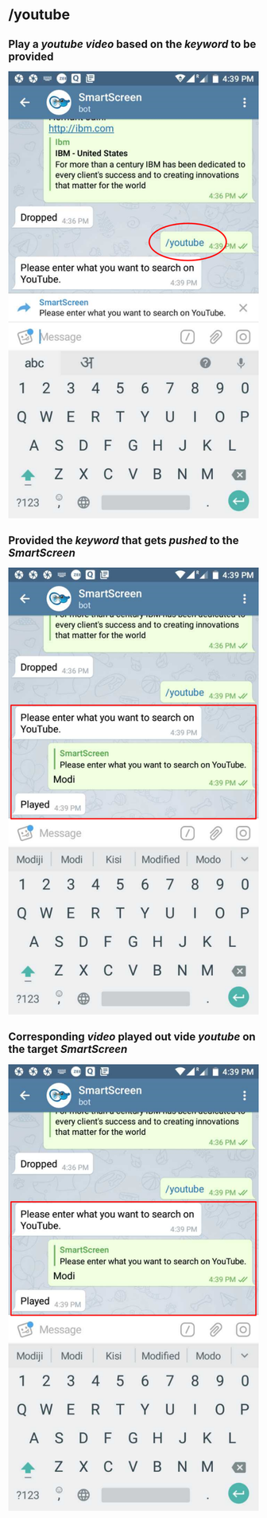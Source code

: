 # /youtube


## Play a _youtube video_ based on the _keyword_ to be provided


![](assets/yt.png)



## Provided the _keyword_ that gets _pushed_ to the _SmartScreen_


![](assets/yt_modi.png)



## Corresponding _video_ played out vide _youtube_ on the target _SmartScreen_


![](assets/yt_modi.png)
